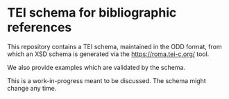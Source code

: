 # TEI schema for bibliographic references

This repository contains a TEI schema, maintained in the ODD format, from which an XSD 
schema is generated via the https://roma.tei-c.org/ tool. 

We also provide examples which are validated by the schema.

This is a work-in-progress meant to be discussed. The schema might change any time.

